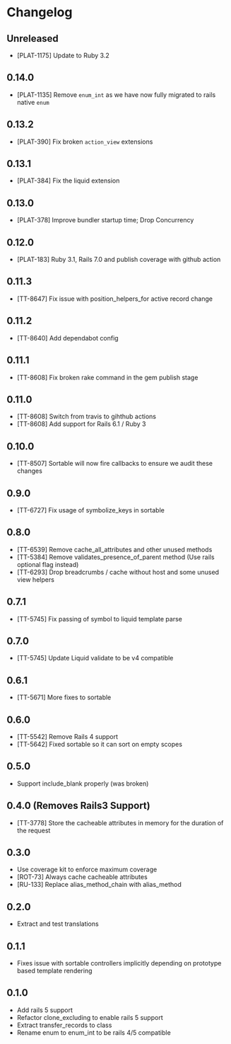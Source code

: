 # Changelog

## Unreleased

- [PLAT-1175] Update to Ruby 3.2

## 0.14.0

- [PLAT-1135] Remove `enum_int` as we have now fully migrated to rails native `enum`

## 0.13.2

- [PLAT-390] Fix broken `action_view` extensions

## 0.13.1

- [PLAT-384] Fix the liquid extension

## 0.13.0

- [PLAT-378] Improve bundler startup time; Drop Concurrency

## 0.12.0

- [PLAT-183] Ruby 3.1, Rails 7.0 and publish coverage with github action

## 0.11.3

- [TT-8647] Fix issue with position_helpers_for active record change

## 0.11.2

- [TT-8640] Add dependabot config

## 0.11.1

- [TT-8608] Fix broken rake command in the gem publish stage

## 0.11.0

- [TT-8608] Switch from travis to gihthub actions
- [TT-8608] Add support for Rails 6.1 / Ruby 3

## 0.10.0

- [TT-8507] Sortable will now fire callbacks to ensure we audit these changes

## 0.9.0

- [TT-6727] Fix usage of symbolize_keys in sortable

## 0.8.0

- [TT-6539] Remove cache_all_attributes and other unused methods
- [TT-5384] Remove validates_presence_of_parent method (Use rails optional flag instead)
- [TT-6293] Drop breadcrumbs / cache without host and some unused view helpers

## 0.7.1

- [TT-5745] Fix passing of symbol to liquid template parse

## 0.7.0

- [TT-5745] Update Liquid validate to be v4 compatible

## 0.6.1

- [TT-5671] More fixes to sortable

## 0.6.0

- [TT-5542] Remove Rails 4 support
- [TT-5642] Fixed sortable so it can sort on empty scopes

## 0.5.0

- Support include_blank properly (was broken)

## 0.4.0 (Removes Rails3 Support)

- [TT-3778] Store the cacheable attributes in memory for the duration of the request

## 0.3.0

- Use coverage kit to enforce maximum coverage
- [ROT-73] Always cache cacheable attributes
- [RU-133] Replace alias_method_chain with alias_method

## 0.2.0

- Extract and test translations

## 0.1.1

- Fixes issue with sortable controllers
  implicitly depending on prototype based template rendering

## 0.1.0

- Add rails 5 support
- Refactor clone_excluding to enable rails 5 support
- Extract transfer_records to class
- Rename enum to enum_int to be rails 4/5 compatible
